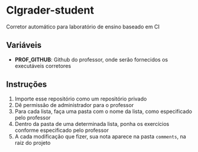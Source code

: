 # CIgrader-student
Corretor automático para laboratório de ensino baseado em CI

## Variáveis

- **PROF_GITHUB**: Github do professor, onde serão fornecidos os executáveis corretores

## Instruções

1. Importe esse repositório como um repositório privado
2. Dê permissão de administrador para o professor
3. Para cada lista, faça uma pasta com o nome da lista, como especificado pelo professor
4. Dentro da pasta de uma determinada lista, ponha os exercícios conforme especificado pelo professor
5. A cada modificação que fizer, sua nota aparece na pasta `comments`, na raiz do projeto
